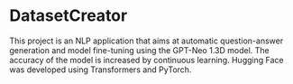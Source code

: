 # DatasetCreator
This project is an NLP application that aims at automatic question-answer generation and model fine-tuning using the GPT-Neo 1.3D model. The accuracy of the model is increased by continuous learning. Hugging Face was developed using Transformers and PyTorch.
